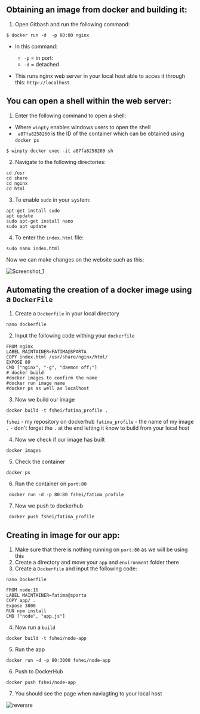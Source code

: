 ## Obtaining an image from docker and building it:

1. Open Gitbash and run the following command:

```
$ docker run -d  -p 80:80 nginx

```
- In this command:
  - `-p` = in port:
  - `-d` = detached

- This runs nginx web server in your local host able to acces it through this: `http://localhost`


## You can open a shell within the web server:

1. Enter the following command to open a shell:
- Where `winpty` enables windows users to open the shell
- ` a87fa8258260` is the ID of the container which can be obtained using `docker ps`
```
$ winpty docker exec -it a87fa8258260 sh

```
2. Navigate to the following directories:

```
cd /usr
cd share
cd nginx
cd html
```

3. To enable `sudo` in your system:

```
apt-get install sudo
apt update
sudo apt-get install nano
sudo apt update
```

4. To enter the `index.html` file:

```
sudo nano index.html
```

Now we can make changes on the website such as this:


![Screenshot_1](https://github.com/fsh-nur/microservices_docker_k8/assets/129324316/ecabb353-80a2-48ff-af9d-d46689afd838)


## Automating the creation of a docker image using a `DockerFile`

1. Create a `Dockerfile` in your local directory

```
nano dockerfile
```

2. Input the following code withing your `dockerfile`

```
FROM nginx
LABEL MAINTAINER=FATIMA@SPARTA
COPY index.html /usr/share/nginx/html/
EXPOSE 80
CMD ["nginx", "-g", "daemon off;"]
# docker build
#docker images to confirm the name
#docker run image name
#docker ps as well as localhost

```

3. Now we build our image 

```
docker build -t fshei/fatima_profile .
```
`fshei` - my repository on dockerhub
`fatima_profile` - the name of my image
`.` - don't forget the `.` at the end letting it know to build from your local host

4. Now we check if our image has built

```
docker images
```
5. Check the container

```
docker ps
```

6. Run the container on `port:80`

```
 docker run -d -p 80:80 fshei/fatima_profile

```
7. Now we push to dockerhub

```
 docker push fshei/fatima_profile

```

## Creating in image for our app:

1. Make sure that there is nothing running on `port:80` as we will be using this
2. Create a directory and move your `app` and `environment` folder there
3. Create a `Dockerfile` and input the following code:

```
nano Dockerfile
```
```
FROM node:16
LABEL MAINTAINER=fatima@sparta
COPY app/ .
Expose 3000
RUN npm install
CMD ["node", "app.js"]

```

4. Now run a `build` 

```
docker build -t fshei/node-app
```

5. Run the app

```
docker run -d -p 80:3000 fshei/node-app
```

6. Push to DockerHub

```
docker push fshei/node-app
```

7. You should see the page when naviagting to your local host


![reversre](https://github.com/fsh-nur/microservices_docker_k8/assets/129324316/b8d184ce-c4cc-4aa7-9ffe-f963d048a38f)



